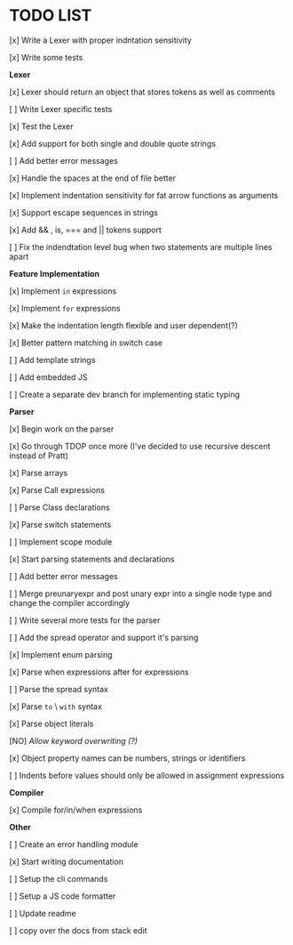 # TODO LIST

[x] Write a Lexer with proper indntation sensitivity

[x] Write some tests

**Lexer**

[x] Lexer should return an object that stores tokens as well as comments

[ ] Write Lexer specific tests

[x] Test the Lexer

[x] Add support for both single and double quote strings

[ ] Add better error messages

[x] Handle the spaces at the end of file better

[x] Implement indentation sensitivity for fat arrow functions as arguments

[x] Support escape sequences in strings

[x] Add && , is, === and || tokens support

[ ] Fix the indendtation level bug when two statements are multiple lines apart

**Feature Implementation**

[x] Implement `in` expressions

[x] Implement `for` expressions

[x] Make the indentation length flexible and user dependent(?)

[x] Better pattern matching in switch case

[ ] Add template strings

[ ] Add embedded JS

[ ] Create a separate dev branch for implementing static typing

**Parser**

[x] Begin work on the parser

[x] Go through TDOP once more (I've decided to use recursive descent instead of Pratt)

[x] Parse arrays

[x] Parse Call expressions

[ ] Parse Class declarations

[x] Parse switch statements

[ ] Implement scope module <!-- useful for when I add static type checking -->

[x] Start parsing statements and declarations

[ ] Add better error messages

[ ] Merge preunaryexpr and post unary expr into a single node type and change the compiler accordingly

<!-- [ ] Come up with a way to add operator overloading (There won't be any) -->

[ ] Write several more tests for the parser

[ ] Add the spread operator and support it's parsing

[x] Implement enum parsing

[x] Parse when expressions after for expressions

[ ] Parse the spread syntax

[x] Parse `to` \ `with` syntax

[x] Parse object literals

[NO] _Allow keyword overwriting (?)_

[x] Object property names can be numbers, strings or identifiers

[ ] Indents before values should only be allowed in assignment expressions

**Compiler**

[x] Compile for/in/when expressions

**Other**

[ ] Create an error handling module

[x] Start writing documentation

[ ] Setup the cli commands

[ ] Setup a JS code formatter

[ ] Update readme

[ ] copy over the docs from stack edit
